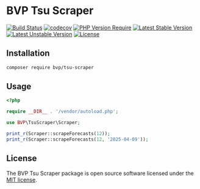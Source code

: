 # BVP Tsu Scraper

[![Build Status](https://github.com/shimomo/bvp-tsu-scraper/workflows/Tests/badge.svg)](https://github.com/shimomo/bvp-tsu-scraper/actions?query=workflow%3Atests)
[![codecov](https://codecov.io/gh/shimomo/bvp-tsu-scraper/graph/badge.svg?token=1AC3RA42BF)](https://codecov.io/gh/shimomo/bvp-tsu-scraper)
[![PHP Version Require](https://poser.pugx.org/bvp/tsu-scraper/require/php)](https://packagist.org/packages/bvp/tsu-scraper)
[![Latest Stable Version](https://poser.pugx.org/bvp/tsu-scraper/v/stable)](https://packagist.org/packages/bvp/tsu-scraper)
[![Latest Unstable Version](https://poser.pugx.org/bvp/tsu-scraper/v/unstable)](https://packagist.org/packages/bvp/tsu-scraper)
[![License](https://poser.pugx.org/bvp/tsu-scraper/license)](https://packagist.org/packages/bvp/tsu-scraper)

## Installation
```bash
composer require bvp/tsu-scraper
```

## Usage
```php
<?php

require __DIR__ . '/vendor/autoload.php';

use BVP\TsuScraper\Scraper;

print_r(Scraper::scrapeForecasts(12));
print_r(Scraper::scrapeForecasts(12, '2025-04-09'));
```

## License
The BVP Tsu Scraper package is open source software licensed under the [MIT license](LICENSE).
